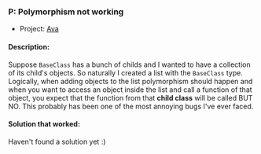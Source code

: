 ### P: Polymorphism not working
- Project: [Ava](https://github.com/funktional-stdo/ava)

#### Description:

Suppose `BaseClass` has a bunch of childs and I wanted to have a collection of its child's objects. So naturally I created a list with the `BaseClass` type. Logically, when adding objects to the list polymorphism should happen and when you want to access an object inside the list and call a function of that object, you expect that the function from that **child class** will be called BUT NO. This probably has been one of the most annoying bugs I've ever faced.

#### Solution that worked:

Haven't found a solution yet :)
